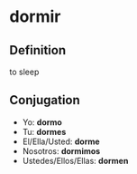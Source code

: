 # dormir

## Definition
to sleep

## Conjugation

- Yo: **dormo**
- Tu: **dormes**
- El/Ella/Usted: **dorme**
- Nosotros: **dormimos**
- Ustedes/Ellos/Ellas: **dormen**